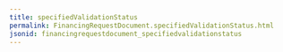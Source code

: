 ```yaml
---
title: specifiedValidationStatus
permalink: FinancingRequestDocument.specifiedValidationStatus.html
jsonid: financingrequestdocument_specifiedvalidationstatus
---
```

